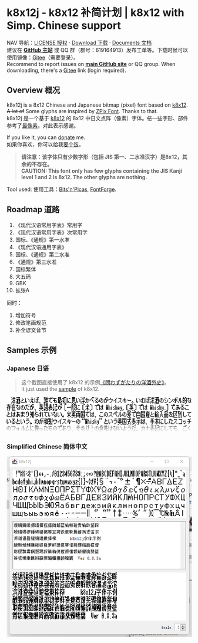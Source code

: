 # k8x12j - k8x12 补简计划 | k8x12 with Simp. Chinese support 
NAV 导航：[LICENSE 授权](LICENSE.md) · [Download 下载](https://github.com/diaowinner/k8x12j/releases) · [Documents 文档](/docs/README.md)  
建议在 **[GitHub 主站](https://github.com/diaowinner/k8x12j)** 或 QQ 群（群号：619164913）发布工单等。下载时候可以使用镜像：[Gitee](https://gitee.com/diaowinner/k8x12j)（需要登录）。  
Recommend to report issues on **[main GitHub site](https://github.com/diaowinner/k8x12j)** or QQ group. When downloading, there's a [Gitee](https://gitee.com/diaowinner/k8x12j) link (login required).
## Overview 概况
k8x12j is a 8x12 Chinese and Japanese bitmap (pixel) font based on [k8x12](https://littlelimit.net/k8x12.htm#sample_k8x12). ~~A lot of~~ Some glyphs are inspired by [ZPix Font](https://zpix.vercel.app/). Thanks to that.  
k8x12j 是一个基于 [k8x12](https://littlelimit.net/k8x12.htm#sample_k8x12) 的 8x12 中日文点阵（像素）字体。~~亿~~一些字形、部件参考了[最像素](https://zpix.vercel.app/)。对此表示感谢。

If you like it, you can [donate](/docs/donate.md) me.  
如果你喜欢，你可以给我[要个饭](/docs/donate.md)。
> **请注意：该字体只有少数字形（包括 JIS 第一、二水准汉字）是8x12，其余的不存在。  
> CAUTION: This font only has few glyphs containing the JIS Kanji level 1 and 2 is 8x12. The other glyphs are nothing.**

Tool used: 使用工具：[Bits'n'Picas](http://github.com/kreativekorp/bitsnpicas), [FontForge](http://fontforge.org).
## Roadmap 道路
1. 《现代汉语常用字表》常用字
2. 《现代汉语常用字表》次常用字
3. 国标、《通规》第一水准
4. 《现代汉语通用字表》
5. 国标、《通规》第二水准
6. 《通规》第三水准
7. 国标繁体
8. 大五码
9. GBK
10. 拡张A

同时：
1. 增加符号
2. 修改笔画规范
3. 补全谚文音节
## Samples 示例
### Japanese 日语
> 这个截图直接使用了 k8x12 的示例[《問わずがたりの洋酒外史》](https://www.type-labo.jp/Kumimihon.html)。  
> It just used the [sample](https://www.type-labo.jp/Kumimihon.html) of k8x12.

![Sample in Japanese](/docs/Screenshot_JP.png)
### Simplified Chinese 简体中文
![Sample in Simplified Chinese](/docs/Screenshot_CHS.png)
